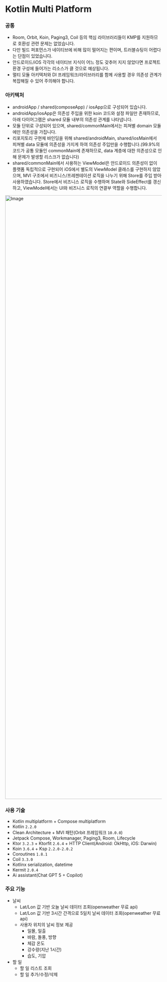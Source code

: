 
# Kotlin Multi Platform
### 공통
- Room, Orbit, Koin, Paging3, Coil 등의 핵심 라이브러리들이 KMP를 지원하므로 호환성 관련 문제는 없었습니다.
- 다만 빌드 퍼포먼스가 네이티브에 비해 많이 떨어지는 편이며, 트러블슈팅이 어렵다는 단점이 있었습니다.
- 안드로이드/iOS 각각의 네이티브 지식이 어느 정도 갖추어 지지 않았다면 프로젝트 환경 구성에 들어가는 리소스가 클 것으로 예상됩니다.
- 멀티 모듈 아키텍처와 DI 프레임워크/라이브러리를 함께 사용할 경우 의존성 관계가 복잡해질 수 있어 주의해야 합니다.

### 아키텍처
- androidApp / shared(composeApp) / iosApp으로 구성되어 있습니다.
- androidApp/iosApp은 의존성 주입을 위한 koin 코드와 설정 파일만 존재하므로, 아래 다이어그램은 shared 모듈 내부의 의존성 관계를 나타냅니다.
- 모듈 단위로 구성되어 있으며, shared/commonMain에서는 피쳐별 domain 모듈에만 의존성을 가집니다.
- 리포지토리 구현체 바인딩을 위해 shared/androidMain, shared/iosMain에서 피쳐별 data 모듈에 의존성을 가지게 하여 의존성 주입만을 수행합니다.(99.9%의 코드가 공통 모듈인 commonMain에 존재하므로, data 계층에 대한 의존성으로 인해 문제가 발생할 리스크가 없습니다)
- shared/commonMain에서 사용하는 ViewModel은 안드로이드 의존성이 없이 플랫폼 독립적으로 구현되어 iOS에서 별도의 ViewModel 클래스를 구현하지 않았으며, MVI 구조에서 비즈니스/프레젠테이션 로직을 나누기 위해 Store를 주입 받아 사용하였습니다.
  Store에서 비즈니스 로직을 수행하며 State와 SideEffect를 갱신하고, ViewModel에서는 UI와 비즈니스 로직의 연결부 역할을 수행합니다.
<img width="2265" height="1940" alt="Image" src="https://github.com/user-attachments/assets/8991f1fb-9a89-4650-ba25-8b5aae62f429" />

### 사용 기술
- Kotlin multiplatform + Compose multiplatform
- Kotlin `2.2.0`
- Clean Architecture + MVI 패턴(Orbit 프레임워크 `10.0.0`)
- Jetpack Compose, Workmanager, Paging3, Room, Lifecycle
- Ktor `3.2.3` + Ktorfit `2.6.4` + HTTP Client(Android: OkHttp, iOS: Darwin)
- Koin `3.6.4` + Ksp `2.2.0-2.0.2`
- Coroutines `1.8.1`
- Coil `3.3.0`
- Kotlinx serialization, datetime
- Kermit `2.0.4`
- Ai assistant(Chat GPT 5 + Copilot)

### 주요 기능
- 날씨
  - Lat/Lon 값 기반 오늘 날씨 데이터 조회(openweather 무료 api)
  - Lat/Lon 값 기반 3시간 간격으로 5일치 날씨 데이터 조회(openweather 무료 api)
  - 사용자 위치의 날씨 정보 제공
    - 일몰, 일출
    - 바람, 돌풍, 방향
    - 체감 온도
    - 강수량(지난 1시간)
    - 습도, 기압
- 할 일
  - 할 일 리스트 조회
  - 할 일 추가/수정/삭제
